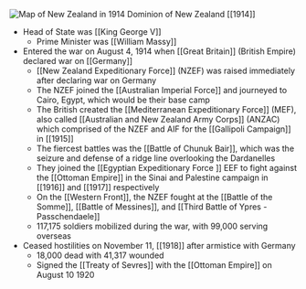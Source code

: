 
![Map of New Zealand in 1914](https://nzhistory.govt.nz/files/styles/fullsize/public/NZ_1000.jpg?itok=Nuj8HEnv)
Dominion of New Zealand [[1914]]

- Head of State was [[King George V]]
	- Prime Minister was [[William Massy]]
- Entered the war on August 4, 1914 when [[Great Britain]] (British Empire) declared war on [[Germany]]
	- [[New Zealand Expeditionary Force]] (NZEF) was raised immediately after declaring war on Germany
	- The NZEF joined the [[Australian Imperial Force]] and journeyed to Cairo, Egypt, which would be their base camp
	- The British created the [[Mediterranean Expeditionary Force]] (MEF), also called [[Australian and New Zealand Army Corps]] (ANZAC) which comprised of the NZEF and AIF for the [[Gallipoli Campaign]] in [[1915]]
	- The fiercest battles was the [[Battle of Chunuk Bair]], which was the seizure and defense of a ridge line overlooking the Dardanelles
	- They joined the [[Egyptian Expeditionary Force ]] EEF to fight against the [[Ottoman Empire]] in the Sinai and Palestine campaign in [[1916]] and [[1917]] respectively
	- On the [[Western Front]], the NZEF fought at the [[Battle of the Somme]], [[Battle of Messines]], and [[Third Battle of Ypres - Passchendaele]]
	- 117,175 soldiers mobilized during the war, with 99,000 serving overseas
- Ceased hostilities on November 11, [[1918]] after armistice with Germany
	- 18,000 dead with 41,317 wounded
	- Signed the [[Treaty of Sevres]] with the [[Ottoman Empire]] on August 10 1920